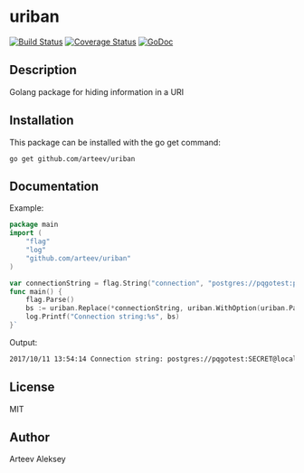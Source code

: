 # uriban

[![Build Status](https://travis-ci.org/arteev/uriban.svg?branch=master)](https://travis-ci.org/arteev/uriban)
[![Coverage Status](https://coveralls.io/repos/arteev/uriban/badge.svg?branch=master&service=github)](https://coveralls.io/github/arteev/uriban?branch=master)
[![GoDoc](https://godoc.org/github.com/arteev/uriban?status.png)](https://godoc.org/github.com/arteev/uriban)

Description
-----------

Golang package for hiding information in a URI

Installation
------------

This package can be installed with the go get command:

    go get github.com/arteev/uriban

Documentation
-------------
Example:

```go
package main
import (
	"flag"
	"log"
	"github.com/arteev/uriban"
)

var connectionString = flag.String("connection", "postgres://pqgotest:password@localhost/pqgotest?sslmode=verify-full", "connection string")
func main() {
	flag.Parse()
	bs := uriban.Replace(*connectionString, uriban.WithOption(uriban.Password, uriban.ModeValue("SECRET")))
	log.Printf("Connection string:%s", bs)
}`
```

Output: 

```sh
2017/10/11 13:54:14 Connection string: postgres://pqgotest:SECRET@localhost/pqgotest?sslmode=verify-full
```

License
-------

  MIT

Author
------

Arteev Aleksey